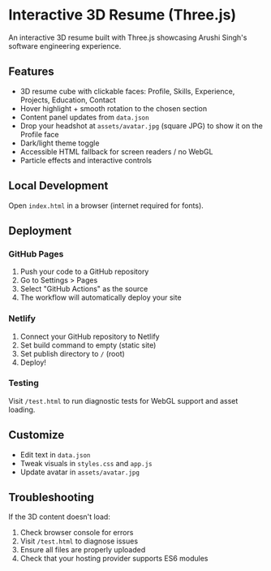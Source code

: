 # Interactive 3D Resume (Three.js)

An interactive 3D resume built with Three.js showcasing Arushi Singh's software engineering experience.

## Features
- 3D resume cube with clickable faces: Profile, Skills, Experience, Projects, Education, Contact
- Hover highlight + smooth rotation to the chosen section
- Content panel updates from `data.json`
- Drop your headshot at `assets/avatar.jpg` (square JPG) to show it on the Profile face
- Dark/light theme toggle
- Accessible HTML fallback for screen readers / no WebGL
- Particle effects and interactive controls

## Local Development
Open `index.html` in a browser (internet required for fonts).

## Deployment

### GitHub Pages
1. Push your code to a GitHub repository
2. Go to Settings > Pages
3. Select "GitHub Actions" as the source
4. The workflow will automatically deploy your site

### Netlify
1. Connect your GitHub repository to Netlify
2. Set build command to empty (static site)
3. Set publish directory to `/` (root)
4. Deploy!

### Testing
Visit `/test.html` to run diagnostic tests for WebGL support and asset loading.

## Customize
- Edit text in `data.json`
- Tweak visuals in `styles.css` and `app.js`
- Update avatar in `assets/avatar.jpg`

## Troubleshooting
If the 3D content doesn't load:
1. Check browser console for errors
2. Visit `/test.html` to diagnose issues
3. Ensure all files are properly uploaded
4. Check that your hosting provider supports ES6 modules
